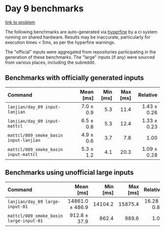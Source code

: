 # Day 9 benchmarks

[link to problem](http://adventofcode.com/2021/day/9)

The following benchmarks are auto-generated via [hyperfine](https://github.com/sharkdp/hyperfine) by a ci system running on shared hardware. Results may be inaccurate, particularly for execution times < 5ms, as per the hyperfine warnings.

The "official" inputs were aggregated from repositories participating in the generation of these benchmarks. The "large" inputs (if any) were sourced from various places, including the subreddit.

## Benchmarks with officially generated inputs
| Command | Mean [ms] | Min [ms] | Max [ms] | Relative |
|:---|---:|---:|---:|---:|
| `lanjian/day_09 input-lanjian` | 7.0 ± 0.9 | 5.3 | 11.4 | 1.43 ± 0.26 |
| `lanjian/day_09 input-mattcl` | 6.5 ± 0.8 | 5.3 | 12.4 | 1.33 ± 0.23 |
| `mattcl/009_smoke_basin input-lanjian` | 4.9 ± 0.6 | 3.7 | 7.8 | 1.00 |
| `mattcl/009_smoke_basin input-mattcl` | 5.3 ± 1.2 | 4.1 | 20.3 | 1.09 ± 0.28 |
## Benchmarks using unofficial large inputs
| Command | Mean [ms] | Min [ms] | Max [ms] | Relative |
|:---|---:|---:|---:|---:|
| `lanjian/day_09 large-input-01` | 14861.0 ± 486.9 | 14104.2 | 15875.4 | 16.28 ± 0.86 |
| `mattcl/009_smoke_basin large-input-01` | 912.8 ± 37.9 | 862.4 | 989.6 | 1.00 |

